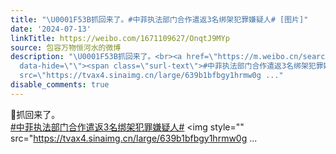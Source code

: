 ```yaml
---
title: "\U0001F53B抓回来了。#中菲执法部门合作遣返3名绑架犯罪嫌疑人# [图片]"
date: '2024-07-13'
linkTitle: https://weibo.com/1671109627/OnqtJ9MYp
source: 包容万物恒河水的微博
description: "\U0001F53B抓回来了。<br><a href=\"https://m.weibo.cn/search?containerid=231522type%3D1%26t%3D10%26q%3D%23%E4%B8%AD%E8%8F%B2%E6%89%A7%E6%B3%95%E9%83%A8%E9%97%A8%E5%90%88%E4%BD%9C%E9%81%A3%E8%BF%943%E5%90%8D%E7%BB%91%E6%9E%B6%E7%8A%AF%E7%BD%AA%E5%AB%8C%E7%96%91%E4%BA%BA%23&amp;extparam=%23%E4%B8%AD%E8%8F%B2%E6%89%A7%E6%B3%95%E9%83%A8%E9%97%A8%E5%90%88%E4%BD%9C%E9%81%A3%E8%BF%943%E5%90%8D%E7%BB%91%E6%9E%B6%E7%8A%AF%E7%BD%AA%E5%AB%8C%E7%96%91%E4%BA%BA%23\"
  data-hide=\"\"><span class=\"surl-text\">#中菲执法部门合作遣返3名绑架犯罪嫌疑人#</span></a> <img style=\"\"
  src=\"https://tvax4.sinaimg.cn/large/639b1bfbgy1hrmw0g ..."
disable_comments: true
---
```

🔻抓回来了。<br><a href="https://m.weibo.cn/search?containerid=231522type%3D1%26t%3D10%26q%3D%23%E4%B8%AD%E8%8F%B2%E6%89%A7%E6%B3%95%E9%83%A8%E9%97%A8%E5%90%88%E4%BD%9C%E9%81%A3%E8%BF%943%E5%90%8D%E7%BB%91%E6%9E%B6%E7%8A%AF%E7%BD%AA%E5%AB%8C%E7%96%91%E4%BA%BA%23&amp;extparam=%23%E4%B8%AD%E8%8F%B2%E6%89%A7%E6%B3%95%E9%83%A8%E9%97%A8%E5%90%88%E4%BD%9C%E9%81%A3%E8%BF%943%E5%90%8D%E7%BB%91%E6%9E%B6%E7%8A%AF%E7%BD%AA%E5%AB%8C%E7%96%91%E4%BA%BA%23" data-hide=""><span class="surl-text">#中菲执法部门合作遣返3名绑架犯罪嫌疑人#</span></a> <img style="" src="https://tvax4.sinaimg.cn/large/639b1bfbgy1hrmw0g ...